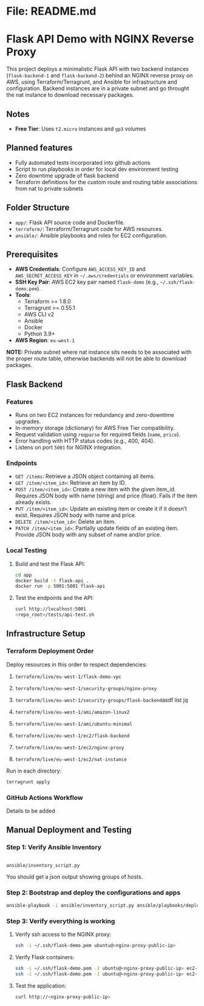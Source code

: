 # File: README.md
# Flask API Demo with NGINX Reverse Proxy

This project deploys a minimalistic Flask API with two backend instances (`flask-backend-1` and `flask-backend-2`) behind an NGINX reverse proxy on AWS,  using Terraform/Terragrunt, and Ansible for infrastructure and configuration.
Backend instances are in a private subnet and go throught the nat instance to download necessary packages.

## Notes
- **Free Tier**: Uses `t2.micro` instances and `gp3` volumes

## Planned features

* Fully automated tests incorporated into github actions
* Script to run playbooks in order for local dev environment testing
* Zero downtime upgrade of flask backend 
* Terraform definitions for the custom route and routing table associations from nat to private subnets


## Folder Structure
- `app/`: Flask API source code and Dockerfile.
- `terraform/`: Terraform/Terragrunt code for AWS resources.
- `ansible/`: Ansible playbooks and roles for EC2 configuration.

## Prerequisites
- **AWS Credentials**: Configure `AWS_ACCESS_KEY_ID` and `AWS_SECRET_ACCESS_KEY` in `~/.aws/credentials` or environment variables.
- **SSH Key Pair**: AWS EC2 key pair named `flask-demo` (e.g., `~/.ssh/flask-demo.pem`).
- **Tools**:
  - Terraform >= 1.8.0
  - Terragrunt >= 0.55.1
  - AWS CLI v2
  - Ansible
  - Docker
  - Python 3.9+
- **AWS Region**: `eu-west-1`

**NOTE:** Private subnet where nat instance sits needs to be associated with the proper route table, otherwise backends will not be able to download packages.

## Flask Backend
### Features
- Runs on two EC2 instances for redundancy and zero-downtime upgrades.
- In-memory storage (dictionary) for AWS Free Tier compatibility.
- Request validation using `reqparse` for required fields (`name`, `price`).
- Error handling with HTTP status codes (e.g., 400, 404).
- Listens on port `5001` for NGINX integration.

### Endpoints
- `GET /items`: Retrieve a JSON object containing all items.
- `GET /item/<item_id>`: Retrieve an item by ID.
- `POST /item/<item_id>`: Create a new item with the given item_id. Requires JSON body with name (string) and price (float).
    Fails if the item already exists.
- `PUT /item/<item_id>`: Update an existing item or create it if it doesn’t exist. Requires JSON body with name and price.
- `DELETE /item/<item_id>`: Delete an item.
- `PATCH /item/<item_id>`: Partially update fields of an existing item. Provide JSON body with any subset of name and/or price.

### Local Testing
1. Build and test the Flask API:
   ```bash
   cd app
   docker build -t flask-api .
   docker run -p 5001:5001 flask-api
   ```
2. Test the endpoints and the API:
   ```bash
   curl http://localhost:5001
   <repo_root>/tests/api-test.sh
   ```

## Infrastructure Setup
### Terraform Deployment Order
Deploy resources in this order to respect dependencies:
1. `terraform/live/eu-west-1/flask-demo-vpc`
2. `terraform/live/eu-west-1/security-groups/nginx-proxy`
3. `terraform/live/eu-west-1/security-groups/flask-backend`asdf list jq


4. `terraform/live/eu-west-1/ami/amazon-linux2`
5. `terraform/live/eu-west-1/ami/ubuntu-minimal`
6. `terraform/live/eu-west-1/ec2/flask-backend`
7. `terraform/live/eu-west-1/ec2/nginx-proxy`
8. `terraform/live/eu-west-1/ec2/nat-instance`

Run in each directory:
```bash
terragrunt apply
```

### GitHub Actions Workflow

Details to be added 

## Manual Deployment and Testing

### Step 1: Verify Ansible Inventory
```bash

ansible/inventory_script.py
```
You should get a json output showing  groups of hosts.

### Step 2: Bootstrap and deploy the configurations and apps
   ```bash
   ansible-playbook -i ansible/inventory_script.py ansible/playbooks/deploy_all.yml  
   ```

### Step 3:  Verify everything is working

1. Verify ssh access to the NGINX proxy:
   ```bash
   ssh -i ~/.ssh/flask-demo.pem ubuntu@<nginx-proxy-public-ip>
   ```

2. Verify Flask containers:
   ```bash
   ssh -i ~/.ssh/flask-demo.pem -J ubuntu@<nginx-proxy-public-ip> ec2-user@<flask-backend-1-private-ip> 'docker ps'
   ssh -i ~/.ssh/flask-demo.pem -J ubuntu@<nginx-proxy-public-ip> ec2-user@<flask-backend-2-private-ip> 'docker ps'
   ```

3. Test the application:
   ```bash
   curl http://<nginx-proxy-public-ip>
   ```
